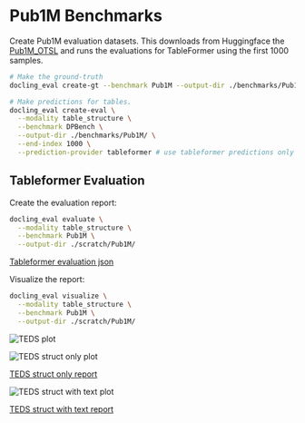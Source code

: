 # Pub1M Benchmarks

Create Pub1M evaluation datasets. This downloads from Huggingface the [Pub1M_OTSL](https://huggingface.co/datasets/ds4sd/Pub1M_OTSL) and runs the evaluations for TableFormer using the first 1000 samples. 

```sh
# Make the ground-truth
docling_eval create-gt --benchmark Pub1M --output-dir ./benchmarks/Pub1M/ 

# Make predictions for tables.
docling_eval create-eval \
  --modality table_structure \
  --benchmark DPBench \
  --output-dir ./benchmarks/Pub1M/ \
  --end-index 1000 \
  --prediction-provider tableformer # use tableformer predictions only
```

## Tableformer Evaluation

Create the evaluation report:

```sh
docling_eval evaluate \
  --modality table_structure \
  --benchmark Pub1M \
  --output-dir ./scratch/Pub1M/ 
```

[Tableformer evaluation json](evaluations/Pub1M/evaluation_Pub1M_tableformer.json)

Visualize the report:

```sh
docling_eval visualize \
  --modality table_structure \
  --benchmark Pub1M \
  --output-dir ./scratch/Pub1M/ 
```

![TEDS plot](evaluations/Pub1M/evaluation_Pub1M_tableformer-delta_row_col.png)

![TEDS struct only plot](evaluations/Pub1M/evaluation_Pub1M_tableformer_TEDS_struct-only.png)

[TEDS struct only report](evaluations/Pub1M/evaluation_Pub1M_tableformer_TEDS_struct-only.txt)

![TEDS struct with text plot](evaluations/Pub1M/evaluation_Pub1M_tableformer_TEDS_struct-with-text.png)

[TEDS struct with text report](evaluations/Pub1M/evaluation_Pub1M_tableformer_TEDS_struct-with-text.txt)
